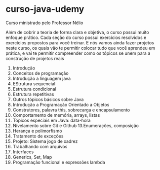 # curso-java-udemy
Curso ministrado pelo Professor Nélio

Além de cobrir a teoria de forma clara e objetiva, o curso possui muito enfoque prático. Cada seção do curso possui exercícios resolvidos e 
exercícios propostos para você treinar. E nós vamos ainda fazer projetos neste curso, os quais vão te permitir colocar tudo que você aprendeu 
em prática, e vai te permitir compreender como os tópicos se unem para a construção de projetos reais

1. Introdução
2. Conceitos de programação
3. Introdução a linguagem java
4. EStrutura sequencial
5. Estrutura condicional
6. Estrutura repetitivas
7. Outros tópicos básicos sobre Java
8. Introdução a Programação Orientado a Objetos
9. Construtores, palavra this, sobrecarga e encapsulamento
10. Comportamento de memória, arrays, listas
11. Tópicos especiais em Java: data-hora
12. Nivelamento sobre Git e Github
13.Enumerações, composição
14. Herança e polimorfismo
15. Tratamento de exceções
16. Projeto: Sistema jogo de xadrez
17. Trabalhando com arquivos
18. Interfaces
19. Generics, Set, Map
20. Programação funcional e expressões lambda